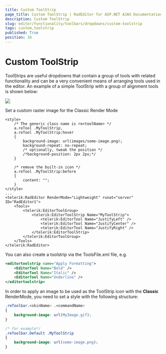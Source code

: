 ```yaml
---
title: Custom ToolStrip
page_title: Custom ToolStrip | RadEditor for ASP.NET AJAX Documentation
description: Custom ToolStrip
slug: editor/functionality/toolbars/dropdowns/custom-toolstrip
tags: custom,toolstrip
published: True
position: 16
---
```


# Custom ToolStrip

ToolStrips are useful dropdowns that contain a group of tools with related functionality and can be a very convenient means of arranging tools used in the editor. An example of a simple ToolStrip with a group of alignment tools is shown below:

![](images/editor-dropdowns025.png)


Set a custom raster image for the Classic Render Mode

````ASP.NET
<style>
	/* The generic class name is re<toolName> */
	a.reTool .MyToolStrip,
	a.reTool .MyToolStrip:hover
	{
		background-image: url(images/some-image.png);
		background-repeat: no-repeat;
		/* optionally, tweak the position */
		/*background-position: 2px 2px;*/
	}

	/* remove the built-in icon */
	a.reTool .MyToolStrip:before
	{
		content: "";
	}
</style>
...
<telerik:RadEditor RenderMode="Lightweight" runat="server" ID="RadEditor1">
	<Tools>
		<telerik:EditorToolGroup>
			<telerik:EditorToolStrip Name="MyToolStrip">
				<telerik:EditorTool Name="JustifyLeft" />
				<telerik:EditorTool Name="JustifyCenter" />
				<telerik:EditorTool Name="JustifyRight" />
			</telerik:EditorToolStrip>
		</telerik:EditorToolGroup>
	</Tools>
</telerik:RadEditor>
````

You can also create a toolstrip via the ToolsFile.xml file, e.g.

````XML
<editortoolstrip name="Apply Formatting">  
	<EditorTool Name="Bold" />  
	<EditorTool Name="Italic" />  
	<EditorTool Name="Underline" />
</editortoolstrip>
````

In order to apply an image to be used as the ToolStrip icon with the **Classic** RenderMode, you need to set a style with the following structure:

````CSS
.reToolbar.<skinName> .<commandName>
{    
	background-image: url(MyImage.gif);
}

/* for example*/
.reToolbar.Default .MyToolStrip
{
    background-image: url(some-image.png);
}
````


